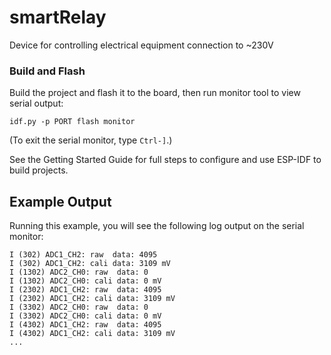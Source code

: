 # smartRelay
Device for controlling electrical equipment connection to ~230V


### Build and Flash

Build the project and flash it to the board, then run monitor tool to view serial output:

```
idf.py -p PORT flash monitor
```

(To exit the serial monitor, type ``Ctrl-]``.)

See the Getting Started Guide for full steps to configure and use ESP-IDF to build projects.

## Example Output

Running this example, you will see the following log output on the serial monitor:

```
I (302) ADC1_CH2: raw  data: 4095
I (302) ADC1_CH2: cali data: 3109 mV
I (1302) ADC2_CH0: raw  data: 0
I (1302) ADC2_CH0: cali data: 0 mV
I (2302) ADC1_CH2: raw  data: 4095
I (2302) ADC1_CH2: cali data: 3109 mV
I (3302) ADC2_CH0: raw  data: 0
I (3302) ADC2_CH0: cali data: 0 mV
I (4302) ADC1_CH2: raw  data: 4095
I (4302) ADC1_CH2: cali data: 3109 mV
...
```



